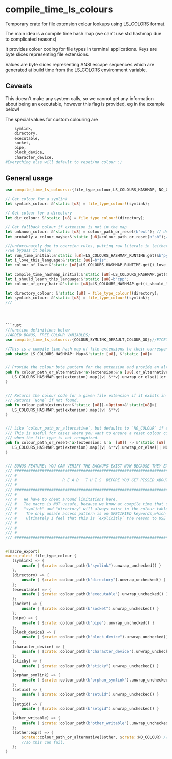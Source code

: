 # compile_time_ls_colours

Temporary crate for file extension colour lookups using LS_COLORS format.

The main idea is a compile time hash map (we can't use std hashmap due to complicated reasons)

It provides colour coding for file types in terminal applications. Keys are byte slices representing file extensions.

Values are byte slices representing ANSI escape sequences which are generated at build time from the LS_COLORS environment variable.

## Caveats

This doesn't make any system calls, so we cannot get any information about being an executable,
however this flag is provided, eg in the example below!

The special values for custom colouring are

```bash
    symlink,
    directory,
    executable,
    socket,
    pipe,
    block_device,
    character_device,
#Everything else will default to reset/no colour :)

```

## General usage

 ```rust
use compile_time_ls_colours::{file_type_colour,LS_COLOURS_HASHMAP, NO_COLOUR,LS_COLOURS_HASHMAP_RUNTIME,colour_path_or_reset};

// Get colour for a symlink
let symlink_colour: &'static [u8] = file_type_colour!(symlink);

// Get colour for a directory
let dir_colour: &'static [u8] = file_type_colour!(directory);

// Get fallback colour if extension is not in the map
let unknown_colour: &'static [u8] = colour_path_or_reset(b"ext"); // defaults to NO_COLOUR if this extension is not recognised
let probably_a_colour_maybe:&'static [u8]=colour_path_or_reset(b"sh");//look for shell file colouring or return nothing

///unfortunately due to coercion rules, putting raw literals in (either) hashmaps   is not ideal
//we bypass it below
let run_time_initial:&'static [u8]=LS_COLOURS_HASHMAP_RUNTIME.get(&b"py"[..]).map(|v| &**v).unwrap_or_else(|| NO_COLOUR);
let i_love_this_language:&'static [u8]=b"js";
let colour_of_love:&'static [u8]=LS_COLOURS_HASHMAP_RUNTIME.get(i_love_this_language).map(|v| &**v).unwrap_or_else(|| NO_COLOUR);

let compile_time_hashmap_initial:&'static [u8]=LS_COLOURS_HASHMAP.get(&b"py"[..]).map(|v| &**v).unwrap_or_else(|| NO_COLOUR);
let i_should_learn_this_language:&'static [u8]=b"cpp";
let colour_of_grey_hair:&'static [u8]=LS_COLOURS_HASHMAP.get(i_should_learn_this_language).map(|v| &**v).unwrap_or_else(|| NO_COLOUR);

let directory_colour: &'static [u8] = file_type_colour!(directory);
let symlink_colour: &'static [u8] = file_type_colour!(symlink);
/// ```




```rust
//function definitions below
//ADDED BONUS, FREE COLOUR VARIABLES;
use compile_time_ls_colours::{COLOUR_SYMLINK_DEFAULT,COLOUR_GO};//ETCETCETC

//This is a compile-time hash map of file extensions to their corresponding ANSI color codes based on the LS_COLORS environment variable.
pub static LS_COLOURS_HASHMAP: Map<&'static [u8], &'static [u8]>


// Provide the colour byte pattern for the extension and provide an alternative if it doesn't exist.
pub fn colour_path_or_alternative<'a>(extension:&'a [u8],or_alternative:&'a [u8])->&'a [u8]{
    LS_COLOURS_HASHMAP.get(extension).map(|v| &**v).unwrap_or_else(||or_alternative)
}


/// Returns the colour code for a given file extension if it exists in the color map.
/// Returns `None` if not found.
pub fn colour_path(extension:&'static [u8])->Option<&'static[u8]>{
    LS_COLOURS_HASHMAP.get(extension).map(|v| &**v)
}


/// Like `colour_path_or_alternative`, but defaults to `NO_COLOUR` if extension is not recognized.
/// This is useful for cases where you want to ensure a reset colour code is used
/// when the file type is not recognized.
pub fn colour_path_or_reset<'a>(extension: &'a  [u8]) -> &'static [u8] {
    LS_COLOURS_HASHMAP.get(extension).map(|v| &**v).unwrap_or_else(|| NO_COLOUR)
}


/// BONUS FEATURE; YOU CAN VERIFY THE BACKUPS EXIST NOW BECAUSE THEY EXIST AS IMPORTS.
/// #########################################################################################################################
/// #                                                                                                                       #
/// #                    R E A D   T H I S  BEFORE YOU GET PISSED ABOUT UNSAFE                                              #     
/// #                                                                                                                       #
/// #########################################################################################################################
/// #                                                                                                                       #
/// #   We have to cheat around limitations here.                                                                           #
/// #   The macro is NOT unsafe, because we know at compile time that certain entries like                                  #
/// #   "symlink" and "directory" will always exist in the colour table. because we auto generate them!                     #
/// #    The only unsafe access pattern is on SPECIFIED keywords,which are GUARANTEED (by my defaults)                      #
/// #    Ultimately I feel that this is `explicitly` the reason to USE unwrap_unchecked ffs(guarantees)                     #
/// #                                                                                                                       #    
/// #                                                                                                                       #    
/// #                                                                                                                       #
/// #########################################################################################################################


#[macro_export]
macro_rules! file_type_colour {
    (symlink) => {
        unsafe { $crate::colour_path(b"symlink").unwrap_unchecked() }
    };
    (directory) => {
        unsafe { $crate::colour_path(b"directory").unwrap_unchecked() }
    };
    (executable) => {
        unsafe { $crate::colour_path(b"executable").unwrap_unchecked() }
    };
    (socket) => {
        unsafe { $crate::colour_path(b"socket").unwrap_unchecked() }
    };
    (pipe) => {
        unsafe { $crate::colour_path(b"pipe").unwrap_unchecked() }
    };
    (block_device) => {
        unsafe { $crate::colour_path(b"block_device").unwrap_unchecked() }
    };
    (character_device) => {
        unsafe { $crate::colour_path(b"character_device").unwrap_unchecked() }
    };
    (sticky) => {
        unsafe { $crate::colour_path(b"sticky").unwrap_unchecked() }
    };
    (orphan_symlink) => {
        unsafe { $crate::colour_path(b"orphan_symlink").unwrap_unchecked()}
    };
    (setuid) => {
        unsafe { $crate::colour_path(b"setuid").unwrap_unchecked() }
    };
    (setgid) => {
        unsafe { $crate::colour_path(b"setgid").unwrap_unchecked() }
    };
    (other_writable) => {
        unsafe { $crate::colour_path(b"other_writable").unwrap_unchecked() }
    };
    ($other:expr) => {
        $crate::colour_path_or_alternative($other, $crate::NO_COLOUR) //only one that's not guaranteed to exist.
        //so this can fail.
    };
}


```
